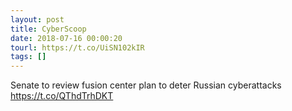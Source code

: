 ```yaml
---
layout: post
title: CyberScoop
date: 2018-07-16 00:00:20
tourl: https://t.co/UiSN102kIR
tags: []
---
```

Senate to review fusion center plan to deter Russian cyberattacks https://t.co/QThdTrhDKT
